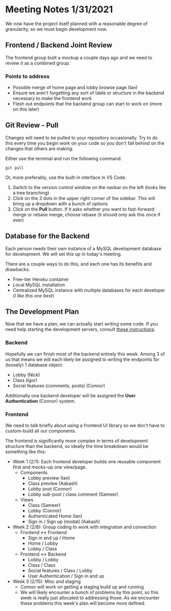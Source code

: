 # Meeting Notes 1/31/2021
We now have the project itself planned with a reasonable degree of granularity, so we must begin development now.

## Frontend / Backend Joint Review
The frontend group built a mockup a couple days ago and we need to review it as a combined group.
### Points to address
* Possible merge of home page and lobby browse page (Ian)
* Ensure we aren't forgetting any sort of table or structure in the backend necessary to make the frontend work
* Flesh out endpoints that the backend group can start to work on (more on this later)

## Git Review - Pull
Changes will need to be pulled to your repository occasionally. Try to do this every time you begin work on your code so you don't fall behind on the changes that others are making.

Either use the terminal and run the following command:
```
git pull
```
Or, more preferably, use the built-in interface in VS Code.
1. Switch to the version control window on the navbar on the left (looks like a tree branching)
2. Click on the 3 dots in the upper right corner of the sidebar. This will bring up a dropdown with a bunch of options
3. Click on the **Pull** button. If it asks whether you want to fast-forward merge or rebase merge, choose rebase (it should only ask this once if ever)

## Database for the Backend
Each person needs their own instance of a MySQL development database for development. We will set this up in today's meeting.

There are a couple ways to do this, and each one has its benefits and drawbacks.
* Free-tier Heroku container
* Local MySQL installation
* Centralized MySQL instance with multiple databases for each developer (*I like this one best*)

## The Development Plan
Now that we have a plan, we can actually start writing some code. If you need help starting the development servers, consult [these instructions](<../docs/Starting the Project.md>).
### Backend
Hopefully we can finish most of the backend entirely this week. Among 3 of us that means we will each likely be assigned to writing the endpoints for (loosely) 1 database object:
* Lobby (Nick)
* Class (Igor)
* Social features (comments, posts) (Connor)

Additionally one backend developer will be assigned the **User Authentication** (Connor) system.

### Frontend
We need to talk briefly about using a frontend UI library so we don't have to custom-build all our components.

The frontend is significantly more complex in terms of development structure than the backend, so ideally the time breakdown would be something like this:
* Week 1 (2/1): Each frontend developer builds one reusable component first and mocks-up one view/page.
    * Components
        * Lobby preview (Ian)
        * Class preview (Aakash)
        * Lobby post (Connor)
        * Lobby sub-post / class comment (Sameer)
    * Views
        * Class (Sameer)
        * Lobby (Connor)
        * Authenticated Home (Ian)
        * Sign in / Sign up (modal) (Aakash)
* Week 2 (2/8): Group coding to work with integration and connection
    * Frontend ↔ Frontend
        * Sign in and up / Home
        * Home / Lobby
        * Lobby / Class
    * Frontend ↔ Backend
        * Lobby / Lobby
        * Class / Class
        * Social features / Class / Lobby
        * User Authentication / Sign in and up
* Week 3 (2/15): Misc and staging
    * Connor will work on getting a staging build up and running
    * We will likely encounter a bunch of problems by this point, so this week is really just allocated to addressing those. As we encounter these problems this week's plan will become more defined.
